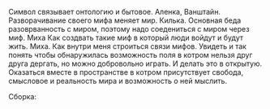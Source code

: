 Символ связывает онтологию и бытовое. Аленка, Ванштайн.
Разворачивание своего мифа меняет мир. Килька.
Основная беда разоврванность с миром, поэтому надо соедениться с миром через миф. Миха
Как создвать такие миф в который люди войдут и будут жить. Миха.
Как внутри меня строиться связи мифов. Увидеть и так понять чтобы обнаружилась возможность поля в котром нельзя друг друга дергать, но можно добровольно играть. И делать это в открытую.
Оказаться вместе в пространстве в котром присутствует свобода, смысловое и реальность мира и возможность о ней мыслить.

Сборка:
